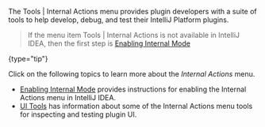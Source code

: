[//]: # (title: Internal Actions Menu)

<!-- Copyright 2000-2022 JetBrains s.r.o. and other contributors. Use of this source code is governed by the Apache 2.0 license that can be found in the LICENSE file. -->

The <menupath>Tools | Internal Actions</menupath> menu provides plugin developers with a suite of tools to help develop, debug, and test their IntelliJ Platform plugins.

<chunk id="enable_internal_mode_tip">

> If the menu item <menupath>Tools | Internal Actions</menupath> is not available in IntelliJ IDEA, then the first step is [Enabling Internal Mode](enabling_internal.md)
>
{type="tip"}

</chunk>

Click on the following topics to learn more about the _Internal Actions_ menu.
* [Enabling Internal Mode](enabling_internal.md) provides instructions for enabling the Internal Actions menu in IntelliJ IDEA.
* [UI Tools](internal_ui_sub.md) has information about some of the Internal Actions menu tools for inspecting and testing plugin UI.
